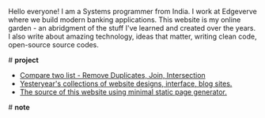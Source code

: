 <p>Hello everyone! I am a Systems programmer from India. I work at Edgeverve where we build modern banking applications. This website is my online garden - an abridgment of the stuff I've learned and created over the years. I also write about amazing technology, ideas that matter, writing clean code, open-source source codes.</p> 
   
\# <b>project</b>
<ul>
<li><a href="/two_list_compare.html">Compare two list - Remove Duplicates, Join, Intersection</a></li>
<li><a href="/website_collection.html">Yesteryear's collections of website designs, interface, blog sites.</a></li>
<li><a href="https://gitlab.com/niharokz/nihars.com">The source of this website using minimal static page generator.</a></li>
</ul> 

\# <b>note</b>

